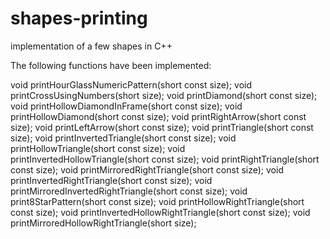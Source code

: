 # shapes-printing
implementation of a few shapes in C++

The following functions have been implemented:

void printHourGlassNumericPattern(short const size);
void printCrossUsingNumbers(short size);
void printDiamond(short const size);
void printHollowDiamondInFrame(short const size);
void printHollowDiamond(short const size);
void printRightArrow(short const size);
void printLeftArrow(short const size);
void printTriangle(short const size);
void printInvertedTriangle(short const size);
void printHollowTriangle(short const size);
void printInvertedHollowTriangle(short const size);
void printRightTriangle(short const size);
void printMirroredRightTriangle(short const size);
void printInvertedRightTriangle(short const size);
void printMirroredInvertedRightTriangle(short const size);
void print8StarPattern(short const size);
void printHollowRightTriangle(short const size);
void printInvertedHollowRightTriangle(short const size);
void printMirroredHollowRightTriangle(short size);
